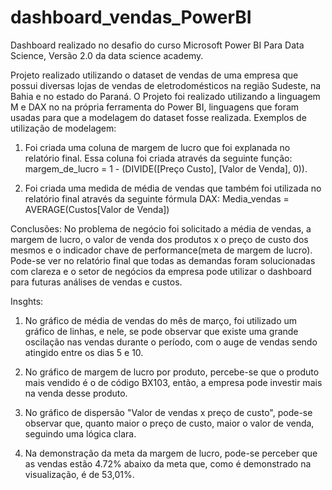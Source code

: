 # dashboard_vendas_PowerBI
Dashboard realizado no desafio do curso Microsoft Power BI Para Data Science, Versão 2.0 da data science academy.


Projeto realizado utilizando o dataset de vendas de uma empresa que possui diversas lojas de vendas de eletrodomésticos na região Sudeste, na Bahia e no estado do Paraná.
O Projeto foi realizado utilizando a linguagem M e DAX no na própria ferramenta do Power BI, linguagens que foram usadas para que a modelagem do dataset fosse realizada.
Exemplos de utilização de modelagem:

1) Foi criada uma coluna de margem de lucro que foi explanada no relatório final. Essa coluna foi criada através da seguinte função: 
margem_de_lucro = 1 - (DIVIDE([Preço Custo], [Valor de Venda], 0)).

2) Foi criada uma medida de média de vendas que também foi utilizada no relatório final através da seguinte fórmula DAX:
Media_vendas = AVERAGE(Custos[Valor de Venda])

Conclusões:
No problema de negócio foi solicitado a média de vendas, a margem de lucro, o valor de venda dos produtos x o preço de custo dos mesmos e o indicador chave de performance(meta de  margem de lucro). Pode-se ver no relatório final que todas as demandas foram solucionadas com clareza e o setor de negócios da empresa pode utilizar o dashboard para futuras análises de vendas e custos.

Insghts:

1) No gráfico de média de vendas do mês de março, foi utilizado um gráfico de linhas, e nele, se pode observar que existe uma grande oscilação nas vendas durante o período, com o auge de vendas sendo atingido entre os dias 5 e 10.

2) No gráfico de margem de lucro por produto, percebe-se que o produto mais vendido é o de código BX103, então, a empresa pode investir mais na venda desse produto.

3) No gráfico de dispersão "Valor de vendas x preço de custo", pode-se observar que, quanto maior o preço de custo, maior o valor de venda, seguindo uma lógica clara.

4) Na demonstração da meta da margem de lucro, pode-se perceber que as vendas estão 4.72% abaixo da meta que, como é demonstrado na visualização, é de 53,01%.
